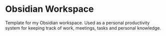 # Obsidian Workspace

Template for my Obsidian workspace. Used as a personal productivity system for keeping track of work, meetings, tasks and personal knowledge.